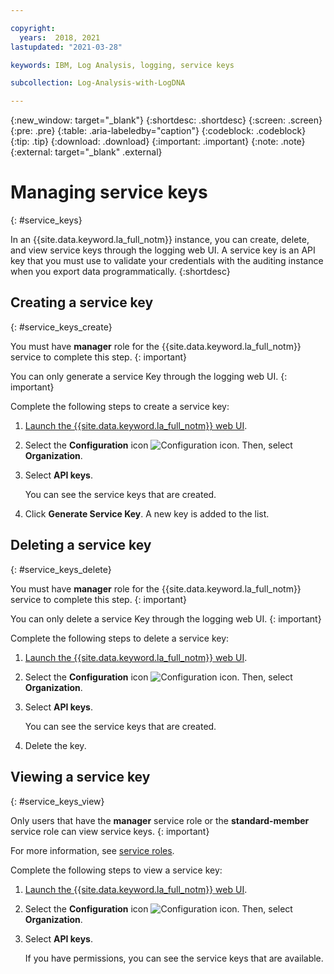 ```yaml
---

copyright:
  years:  2018, 2021
lastupdated: "2021-03-28"

keywords: IBM, Log Analysis, logging, service keys

subcollection: Log-Analysis-with-LogDNA

---
```


{:new_window: target="_blank"}
{:shortdesc: .shortdesc}
{:screen: .screen}
{:pre: .pre}
{:table: .aria-labeledby="caption"}
{:codeblock: .codeblock}
{:tip: .tip}
{:download: .download}
{:important: .important}
{:note: .note}
{:external: target="_blank" .external}
 
# Managing service keys
{: #service_keys}

In an {{site.data.keyword.la_full_notm}} instance, you can create, delete, and view service keys through the logging web UI. A service key is an API key that you must use to validate your credentials with the auditing instance when you export data programmatically.
{:shortdesc}


## Creating a service key
{: #service_keys_create}

You must have **manager** role for the {{site.data.keyword.la_full_notm}} service to complete this step.
{: important} 

You can only generate a service Key through the logging web UI.
{: important}
    
Complete the following steps to create a service key:

1. [Launch the {{site.data.keyword.la_full_notm}} web UI](/docs/Log-Analysis-with-LogDNA?topic=Log-Analysis-with-LogDNA-launch).

2. Select the **Configuration** icon ![Configuration icon](../images/admin.png). Then, select **Organization**. 

3. Select **API keys**.

    You can see the service keys that are created.   

4. Click **Generate Service Key**. A new key is added to the list. 



## Deleting a service key
{: #service_keys_delete}

You must have **manager** role for the {{site.data.keyword.la_full_notm}} service to complete this step.
{: important} 

You can only delete a service Key through the logging web UI.
{: important}

Complete the following steps to delete a service key:

1. [Launch the {{site.data.keyword.la_full_notm}} web UI](/docs/Log-Analysis-with-LogDNA?topic=Log-Analysis-with-LogDNA-launch).

2. Select the **Configuration** icon ![Configuration icon](../images/admin.png). Then, select **Organization**. 

3. Select **API keys**.

    You can see the service keys that are created.   

4. Delete the key.


## Viewing a service key
{: #service_keys_view}

Only users that have the **manager** service role or the **standard-member** service role can view service keys.
{: important} 

For more information, see [service roles](/docs/Log-Analysis-with-LogDNA?topic=Log-Analysis-with-LogDNA-work_iam).

Complete the following steps to view a service key:

1. [Launch the {{site.data.keyword.la_full_notm}} web UI](/docs/Log-Analysis-with-LogDNA?topic=Log-Analysis-with-LogDNA-launch).

2. Select the **Configuration** icon ![Configuration icon](../images/admin.png). Then, select **Organization**. 

3. Select **API keys**.

    If you have permissions, you can see the service keys that are available.   


